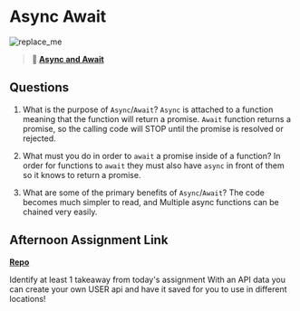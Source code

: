 # Async Await

![replace_me](https://codeworks.blob.core.windows.net/public/assets/img/illustrations/placeholder.svg)

> **📖 [Async and Await](https://codeworksacademy.com/fs-student-guide/resources/wk4/03-Async-Await)**

## Questions

1. What is the purpose of `Async`/`Await`?
    `Async` is attached to a function meaning that the function will return a promise.
    `Await` function returns a promise, so the calling code will STOP until the promise is resolved or rejected.

2. What must you do in order to  `await` a promise inside of a function?
    In order for functions to `await` they must also have `async` in front of them so it knows to return a promise.

3. What are some of the primary benefits of `Async`/`Await`?
    The code becomes much simpler to read, and Multiple async functions can be chained very easily.

## Afternoon Assignment Link

**[Repo](https://github.com/KendallPowell/Pokedex)**

Identify at least 1 takeaway from today's assignment
    With an API data you can create your own USER api and have it saved for you to use in different locations!
